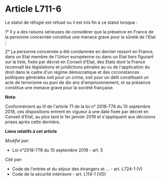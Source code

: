 # Article L711-6

Le statut de réfugié est refusé ou il est mis fin à ce statut lorsque :

1° Il y a des raisons sérieuses de considérer que la présence en France de la personne concernée constitue une menace grave
pour la sûreté de l'Etat ;

2° La personne concernée a été condamnée en dernier ressort en France, dans un Etat membre de l'Union européenne ou dans un
Etat tiers figurant sur la liste, fixée par décret en Conseil d'Etat, des Etats dont la France reconnaît les législations et
juridictions pénales au vu de l'application du droit dans le cadre d'un régime démocratique et des circonstances politiques
générales soit pour un crime, soit pour un délit constituant un acte de terrorisme ou puni de dix ans d'emprisonnement, et sa
présence constitue une menace grave pour la société française.

**Nota:**

Conformément au III de l'article 71 de la loi n° 2018-778 du 10 septembre 2018, ces dispositions entrent en vigueur à une
date fixée par décret en Conseil d'Etat, au plus tard le 1er janvier 2019 et s'appliquent aux décisions prises après cette
dernière.

**Liens relatifs à cet article**

_Modifié par_:

  - Loi n°2018-778 du 10 septembre 2018 - art. 5

_Cité par_:

  - Code de l'entrée et du séjour des étrangers et ... - art. L724-1 (V)
  - Code de la sécurité intérieure - art. L114-1 (VD)
